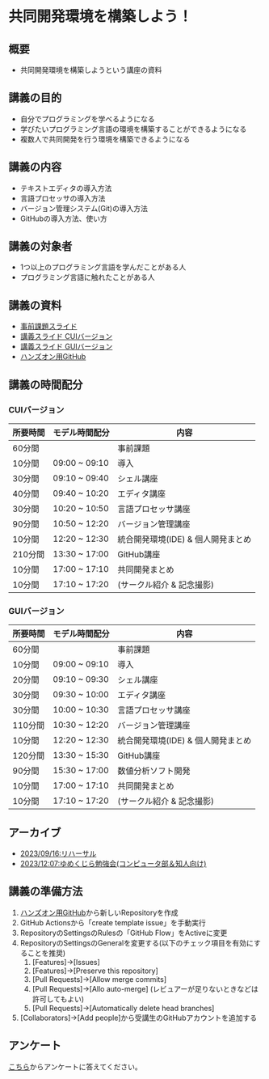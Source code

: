 # 共同開発環境を構築しよう！
## 概要
- 共同開発環境を構築しようという講座の資料

## 講義の目的
- 自分でプログラミングを学べるようになる
- 学びたいプログラミング言語の環境を構築することができるようになる
- 複数人で共同開発を行う環境を構築できるようになる

## 講義の内容
- テキストエディタの導入方法
- 言語プロセッサの導入方法
- バージョン管理システム(Git)の導入方法
- GitHubの導入方法、使い方

## 講義の対象者
- 1つ以上のプログラミング言語を学んだことがある人
- プログラミング言語に触れたことがある人

## 講義の資料
- [事前課題スライド](./LectureMaterials_Pre-challenge.pdf)
- [講義スライド CUIバージョン](./LectureMaterials.pdf)
- [講義スライド GUIバージョン](./LectureMaterialsWithGUI.pdf)
- [ハンズオン用GitHub](https://github.com/sotarokashiuchi/JDEL-HunsOn-Golang)

## 講義の時間配分
### CUIバージョン
|所要時間|モデル時間配分|内容|
|---|---|---|
|60分間|                |事前課題|
|10分間|09:00 ~ 09:10   |導入|
|30分間|09:10 ~ 09:40   |シェル講座|
|40分間|09:40 ~ 10:20   |エディタ講座|
|30分間|10:20 ~ 10:50   |言語プロセッサ講座|
|90分間|10:50 ~ 12:20   |バージョン管理講座|
|10分間|12:20 ~ 12:30   |統合開発環境(IDE) & 個人開発まとめ|
|210分間|13:30 ~ 17:00  |GitHub講座|
|10分間|17:00 ~ 17:10   |共同開発まとめ|
|10分間|17:10 ~ 17:20   |(サークル紹介 & 記念撮影)|

### GUIバージョン
|所要時間|モデル時間配分|内容|
|---|---|---|
|60分間|                |事前課題|
|10分間|09:00 ~ 09:10   |導入|
|20分間|09:10 ~ 09:30   |シェル講座|
|30分間|09:30 ~ 10:00   |エディタ講座|
|30分間|10:00 ~ 10:30   |言語プロセッサ講座|
|110分間|10:30 ~ 12:20   |バージョン管理講座|
|10分間|12:20 ~ 12:30   |統合開発環境(IDE) & 個人開発まとめ|
|120分間|13:30 ~ 15:30  |GitHub講座|
|90分間|15:30 ~ 17:00  |数値分析ソフト開発|
|10分間|17:00 ~ 17:10   |共同開発まとめ|
|10分間|17:10 ~ 17:20   |(サークル紹介 & 記念撮影)|

## アーカイブ
- [2023/09/16:リハーサル](https://github.com/sotarokashiuchi/JDEL-HunsOn-20230916)
- [2023/12:07:ゆめくじら勉強会(コンピュータ部＆知人向け)](https://github.com/sotarokashiuchi/JDEL-HunsOn-20231207)

## 講義の準備方法
1. [ハンズオン用GitHub](https://github.com/sotarokashiuchi/JDEL-HunsOn-Golang)から新しいRepositoryを作成
2. GitHub Actionsから「create template issue」を手動実行
3. RepositoryのSettingsのRulesの「GitHub Flow」をActiveに変更
4. RepositoryのSettingsのGeneralを変更する(以下のチェック項目を有効にすることを推奨)
    1. [Features]->[Issues]
    2. [Features]->[Preserve this repository]
    3. [Pull Requests]->[Allow  merge commits]
    4. [Pull Requests]->[Allo auto-merge] (レビュアーが足りないときなどは許可してもよい)
    5. [Pull Requests]->[Automatically delete head branches]
5. [Collaborators]->[Add people]から受講生のGitHubアカウントを追加する

## アンケート
[こちら](https://forms.gle/ArHWYLq2scbswyLs5)からアンケートに答えてください。
